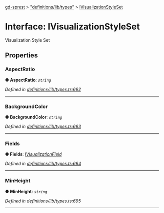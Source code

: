 [gd-sprest](../README.md) > ["definitions/lib/types"](../modules/_definitions_lib_types_.md) > [IVisualizationStyleSet](../interfaces/_definitions_lib_types_.ivisualizationstyleset.md)



# Interface: IVisualizationStyleSet


Visualization Style Set


## Properties
<a id="aspectratio"></a>

###  AspectRatio

**●  AspectRatio**:  *`string`* 

*Defined in [definitions/lib/types.ts:692](https://github.com/gunjandatta/sprest/blob/3de79f1/src/definitions/lib/types.ts#L692)*





___

<a id="backgroundcolor"></a>

###  BackgroundColor

**●  BackgroundColor**:  *`string`* 

*Defined in [definitions/lib/types.ts:693](https://github.com/gunjandatta/sprest/blob/3de79f1/src/definitions/lib/types.ts#L693)*





___

<a id="fields"></a>

###  Fields

**●  Fields**:  *[IVisualizationField](_definitions_lib_types_.ivisualizationfield.md)* 

*Defined in [definitions/lib/types.ts:694](https://github.com/gunjandatta/sprest/blob/3de79f1/src/definitions/lib/types.ts#L694)*





___

<a id="minheight"></a>

###  MinHeight

**●  MinHeight**:  *`string`* 

*Defined in [definitions/lib/types.ts:695](https://github.com/gunjandatta/sprest/blob/3de79f1/src/definitions/lib/types.ts#L695)*





___


